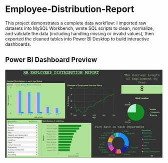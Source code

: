 # Employee-Distribution-Report
This project demonstrates a complete data workflow: I imported raw datasets into MySQL Workbench, wrote SQL scripts to clean, normalize, and validate the data (including handling missing or invalid values), then exported the cleaned tables into Power BI Desktop to build interactive dashboards.

## Power BI Dashboard Preview

![Dashboard preview](HR_dashboard.jpg)
